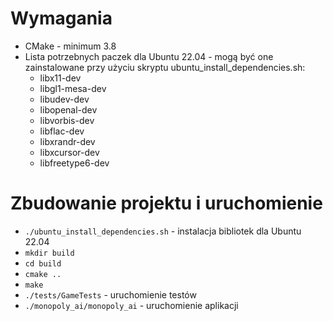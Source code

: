 # Wymagania
- CMake - minimum 3.8
- Lista potrzebnych paczek dla Ubuntu 22.04 - mogą być one          zainstalowane przy użyciu skryptu ubuntu_install_dependencies.sh:
    - libx11-dev
    - libgl1-mesa-dev
    - libudev-dev
    - libopenal-dev
    - libvorbis-dev
    - libflac-dev
    - libxrandr-dev
    - libxcursor-dev
    - libfreetype6-dev



# Zbudowanie projektu i uruchomienie
- `./ubuntu_install_dependencies.sh` - instalacja bibliotek dla Ubuntu 22.04
- `mkdir build`
- `cd build`
- `cmake ..`
- `make`
- `./tests/GameTests` - uruchomienie testów
- `./monopoly_ai/monopoly_ai` - uruchomienie aplikacji
